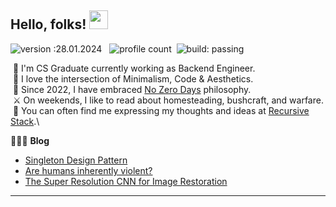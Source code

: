 <!-- <h1 align="left">Hi 👋🏻, I'm Sajjad Salaria (aka xoraus)</h1>-->
## Hello, folks! <img src="https://raw.githubusercontent.com/MartinHeinz/MartinHeinz/master/wave.gif" width="30px"> 
![version :28.01.2024](https://img.shields.io/badge/version-28.01.2024-informational) &nbsp;
![profile count](https://komarev.com/ghpvc/?username=xoraus&color=red)&nbsp;
![build: passing](https://img.shields.io/badge/build-passing-success)
<!-- <img alt="Night Coding" src="https://cdn.dribbble.com/users/626327/screenshots/2913306/media/cdff5a5b7c68885d330ef7b7a7c7e19b.gif" width="350" align="right"/> -->
   
&nbsp;🔭 I'm CS Graduate currently working as Backend Engineer.\
&nbsp;🤍 I love the intersection of Minimalism, Code & Aesthetics.\
&nbsp;🚀 Since 2022, I have embraced [No Zero Days](https://medium.com/@xoraus/no-more-zero-days-embrace-consistent-progress-ecc742e7e3d8) philosophy.\
&nbsp;⚔️ On weekends, I like to read about homesteading, bushcraft, and warfare. \
&nbsp;🐧 You can often find me expressing my thoughts and ideas at [Recursive Stack](https://xoraus.github.io/).\


👨🏻‍💻 **Blog**

<!-- Blog:START -->
- [Singleton Design Pattern](https://xoraus.github.io/posts/Singleton-Design-Pattern/)
- [Are humans inherently violent?](https://xoraus.medium.com/exploring-the-nature-of-human-violence-e73b0a8169c9)
- [The Super Resolution CNN for Image Restoration](https://medium.com/p/ff1e8420d846)

---

<!-- 
<div align="center">
   
![Profile Views](https://komarev.com/ghpvc/?username=xoraus&style=for-the-badge) 

</div>
 -->
